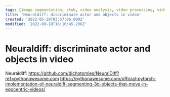 ```yaml
---
tags: [image segmentation, stub, video analysis, video processing, video segmentation, video understanding]
title: 'Neuraldiff: discriminate actor and objects in video'
created: '2022-05-29T03:57:06.000Z'
modified: '2022-08-18T16:16:45.206Z'
---
```


# Neuraldiff: discriminate actor and objects in video

Neuraldiff:
 https://github.com/dichotomies/NeuralDiff?ref=pythonawesome.com
https://pythonawesome.com/official-pytorch-implementation-of-neuraldiff-segmenting-3d-objects-that-move-in-egocentric-videos/
